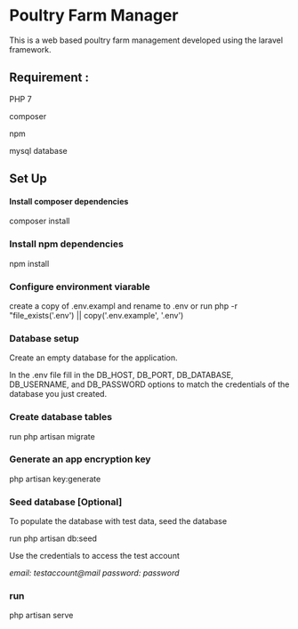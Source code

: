 # Poultry Farm Manager

This is a web based poultry farm management developed using the laravel framework.

## Requirement :

PHP 7

composer

npm

mysql database

## Set Up

#### Install composer dependencies

composer install

### Install npm dependencies

npm install

### Configure environment viarable

create a copy of .env.exampl and rename to .env
or
run php -r "file_exists('.env') || copy('.env.example', '.env')

### Database setup

Create an empty database for the application.

In the .env file fill in the DB_HOST, DB_PORT, DB_DATABASE, DB_USERNAME, and DB_PASSWORD options to match the credentials of the database you just created.

### Create database tables

run php artisan migrate

### Generate an app encryption key

php artisan key:generate

### Seed database [Optional]

To populate the database with test data, seed the database

run php artisan db:seed

Use the credentials to access the test account

_email: testaccount@mail
password: password_

### run

php artisan serve

